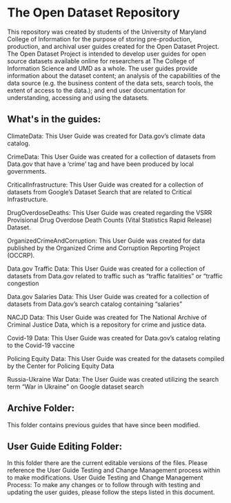 # The Open Dataset Repository

This repository was created by students of the University of Maryland College of Information for the purpose of storing pre-production, production, and archival user guides created for the Open Dataset Project. The Open Dataset Project is intended to develop user guides for open source datasets available online for researchers at The College of Information Science and UMD as a whole. The user guides provide information about the dataset content; an analysis of the capabilities of the data source (e.g. the business content of the data sets, search tools, the extent of access to the data.); and end user documentation for understanding, accessing and using the datasets.


## What's in the guides:

ClimateData: This User Guide was created for Data.gov’s climate data catalog.

CrimeData: This User Guide was created for a collection of datasets from Data.gov that have a ‘crime’ tag and have been produced by local governments.

CriticalInfrastructure: This User Guide was created for a collection of datasets from Google’s Dataset Search that are related to Critical Infrastructure.

DrugOverdoseDeaths: This User Guide was created regarding the VSRR Provisional Drug Overdose Death Counts (Vital Statistics Rapid Release) Dataset.

OrganizedCrimeAndCorruption: This User Guide was created for data published by the Organized Crime and Corruption Reporting Project (OCCRP).

Data.gov Traffic Data: This User Guide was created for a collection of datasets from Data.gov related to traffic such as “traffic fatalities” or “traffic congestion

Data.gov Salaries Data: This User Guide was created for a collection of datasets from Data.gov’s search catalog containing “salaries” 

NACJD Data: This User Guide was created for The National Archive of Criminal Justice Data, which is a repository for crime and justice data.

Covid-19 Data: This User Guide was created for Data.gov’s catalog relating to the Covid-19 vaccine

Policing Equity Data: This User Guide was created for the datasets compiled by the Center for Policing Equity Data

Russia-Ukraine War Data: The User Guide was created utilizing the search term “War in Ukraine” on Google dataset search

## Archive Folder:
This folder contains previous guides that have since been modified.


## User Guide Editing Folder:
In this folder there are the current editable versions of the files. Please reference the User Guide Testing and Change Management process within to make modifications.
User Guide Testing and Change Management Process: To make any changes or to follow through with testing and updating the user guides, please follow the steps listed in this document.

